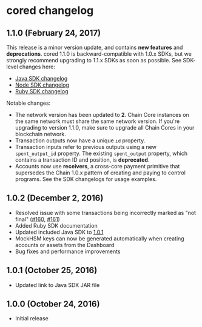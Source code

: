 # cored changelog

## 1.1.0 (February 24, 2017)

This release is a minor version update, and contains **new features** and **deprecations**. cored 1.1.0 is backward-compatible with 1.0.x SDKs, but we strongly recommend upgrading to 1.1.x SDKs as soon as possible. See SDK-level changes here:

- [Java SDK changelog](https://github.com/chain/chain/blob/main/sdk/java/CHANGELOG.md)
- [Node SDK changelog](https://github.com/chain/chain/blob/main/sdk/node/CHANGELOG.md)
- [Ruby SDK changelog](https://github.com/chain/chain/blob/main/sdk/ruby/CHANGELOG.md)

Notable changes:

* The network version has been updated to **2**. Chain Core instances on the same network must share the same network version. If you're upgrading to version 1.1.0, make sure to upgrade all Chain Cores in your blockchain network.
* Transaction outputs now have a unique `id` property.
* Transaction inputs refer to previous outputs using a new `spent_output_id` property. The existing `spent_output` property, which contains a transaction ID and position, is **deprecated**.
* Accounts now use **receivers**, a cross-core payment primitive that supersedes the Chain 1.0.x pattern of creating and paying to control programs. See the SDK changelogs for usage examples.

## 1.0.2 (December 2, 2016)<a name="1.0.2"></a>

* Resolved issue with some transactions being incorrectly marked as "not final"
  ([#160](https://github.com/chain/chain/issues/160), [#161](https://github.com/chain/chain/pulls/161))
* Added Ruby SDK documentation
* Updated included Java SDK to [1.0.1](../../sdk/java/CHANGELOG.md#1.0.1)
* MockHSM keys can now be generated automatically when creating accounts or
    assets from the Dashboard
* Bug fixes and performance improvements

## 1.0.1 (October 25, 2016)

* Updated link to Java SDK JAR file

## 1.0.0 (October 24, 2016)

* Initial release
